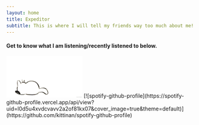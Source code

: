 ```yaml
---
layout: home
title: Expeditor
subtitle: This is where I will tell my friends way too much about me!
---
```

<!-- My name is Kimchheang :bowtie:. I am still a student. I study/work in a laboratory located in Seoul, specializing in intelligent wireless networks. I like designing things. My favorite sport is swimming. I am not much of a talker, so I am all ears. -->
#### Get to know what I am listening/recently listened to below.
<img src="/assets/14pz.gif" width="200" height="110"/>
[![spotify-github-profile](https://spotify-github-profile.vercel.app/api/view?uid=l0d5u4xvdcvavv2a2of81kx07&cover_image=true&theme=default)](https://github.com/kittinan/spotify-github-profile)
